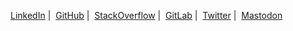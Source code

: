 <a href="https://linkedin.com/in/gregbrener">LinkedIn</a>&nbsp;|&nbsp;
<a href="https://github.com/gbrener">GitHub</a>&nbsp;|&nbsp;
<a href="https://stackoverflow.com/users/2467140">StackOverflow</a>&nbsp;|&nbsp;
<a href="https://gitlab.com/gbrener">GitLab</a>&nbsp;|&nbsp;
<a href="https://twitter.com/greg_brener">Twitter</a>&nbsp;|&nbsp;
<a rel="me" href="https://mastodon.social/@gregbrener">Mastodon</a>
